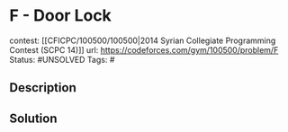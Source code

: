 # F - Door Lock

contest: [[CFICPC/100500/100500|2014 Syrian Collegiate Programming Contest (SCPC 14)]]
url: https://codeforces.com/gym/100500/problem/F
Status: #UNSOLVED
Tags: #

## Description

## Solution

